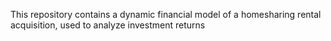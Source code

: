 This repository contains a dynamic financial model of a homesharing rental acquisition, used to analyze investment returns 
